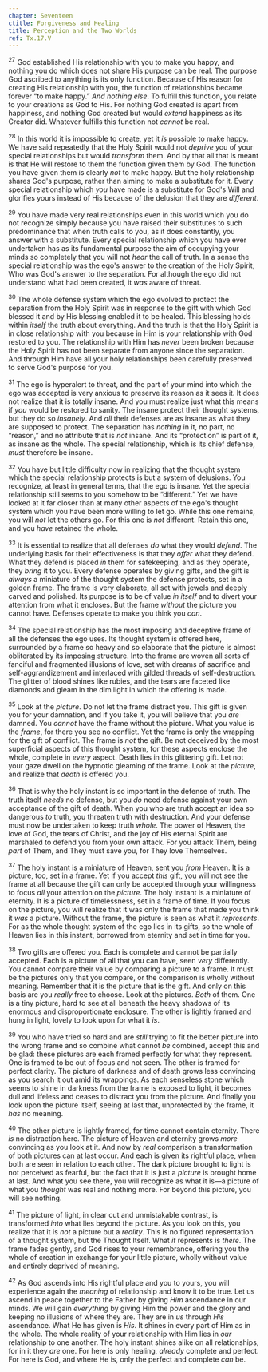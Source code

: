 ```yaml
---
chapter: Seventeen
ctitle: Forgiveness and Healing
title: Perception and the Two Worlds
ref: Tx.17.V
---
```


<sup>27</sup> God established His relationship with you to make you happy, and
nothing you do which does not share His purpose can be real. The purpose
God ascribed to anything is its only function. Because of His reason for
creating His relationship with you, the function of relationships became
forever “to make happy.” *And nothing else*. To fulfill this function,
you relate to your creations as God to His. For nothing God created is
apart from happiness, and nothing God created but would *extend*
happiness as its Creator did. Whatever fulfills this function not
*cannot* be real.

<sup>28</sup> In this world it is impossible to create, yet it *is* possible to
make happy. We have said repeatedly that the Holy Spirit would not
*deprive* you of your special relationships but would *transform* them.
And by that all that is meant is that He will restore to them the
function given them by God. The function you have given them is clearly
*not* to make happy. But the holy relationship shares God's purpose,
rather than aiming to make a substitute for it. Every special
relationship which *you* have made is a substitute for God's Will and
glorifies yours instead of His because of the delusion that they are
*different*.

<sup>29</sup> You have made very real relationships even in this world which you do
not recognize simply because you have raised their substitutes to such
predominance that when truth calls to you, as it does constantly, you
answer with a substitute. Every special relationship which you have ever
undertaken has as its fundamental purpose the aim of occupying your
minds so completely that you will not *hear* the call of truth. In a
sense the special relationship was the ego's answer to the creation of
the Holy Spirit, Who was God's answer to the separation. For although
the ego did not understand what had been created, it *was* aware of
threat.

<sup>30</sup> The whole defense system which the ego evolved to protect the
separation from the Holy Spirit was in response to the gift with which
God blessed it and by His blessing enabled it to be healed. This
blessing holds within *itself* the truth about everything. And the truth
is that the Holy Spirit is in close relationship with you because in Him
is your relationship with God restored to you. The relationship with Him
has *never* been broken because the Holy Spirit has not been separate
from anyone since the separation. And through Him have all your holy
relationships been carefully preserved to serve God's purpose for you.

<sup>31</sup> The ego is hyperalert to threat, and the part of your mind into which
the ego was accepted is very anxious to preserve its reason as it sees
it. It does not realize that it is totally insane. And you must realize
just what this means if *you* would be restored to sanity. The insane
protect their thought systems, but they do so *insanely*. And *all*
their defenses are as insane as what they are supposed to protect. The
separation has *nothing* in it, no part, no “reason,” and no attribute
that is *not* insane. And its “protection” is part of it, as insane as
the whole. The special relationship, which is its chief defense, *must*
therefore be insane.

<sup>32</sup> You have but little difficulty now in realizing that the thought
system which the special relationship protects is but a system of
delusions. You recognize, at least in general terms, that the ego is
insane. Yet the special relationship still seems to you somehow to be
“different.” Yet we have looked at it far closer than at many other
aspects of the ego's thought system which you have been more willing to
let go. While this one remains, you will *not* let the others go. For
this one is *not* different. Retain this one, and you *have* retained
the whole.

<sup>33</sup> It is essential to realize that all defenses *do* what they would
*defend*. The underlying basis for their effectiveness is that they
*offer* what they defend. What they defend is placed *in* them for
safekeeping, and as they operate, they *bring* it to you. Every defense
operates by giving gifts, and the gift is *always* a miniature of the
thought system the defense protects, set in a golden frame. The frame is
very elaborate, all set with jewels and deeply carved and polished. Its
purpose is to be of value *in itself* and to divert your attention from
what it encloses. But the frame *without* the picture you cannot have.
Defenses operate to make you think you *can*.

<sup>34</sup> The special relationship has the most imposing and deceptive frame of
all the defenses the ego uses. Its thought system is offered here,
surrounded by a frame so heavy and so elaborate that the picture is
almost obliterated by its imposing structure. Into the frame are woven
all sorts of fanciful and fragmented illusions of love, set with dreams
of sacrifice and self-aggrandizement and interlaced with gilded threads
of self-destruction. The glitter of blood shines like rubies, and the
tears are faceted like diamonds and gleam in the dim light in which the
offering is made.

<sup>35</sup> Look at the *picture*. Do not let the frame distract you. This gift
is given you for your damnation, and if you take it, you will believe
that you *are* damned. You *cannot* have the frame without the picture.
What you value is the *frame*, for there you see no conflict. Yet the
frame is only the wrapping for the gift of conflict. The frame is *not*
the gift. Be not deceived by the most superficial aspects of this
thought system, for these aspects enclose the whole, complete in *every*
aspect. Death lies in this glittering gift. Let not your gaze dwell on
the hypnotic gleaming of the frame. Look at the *picture*, and realize
that *death* is offered you.

<sup>36</sup> That is why the holy instant is so important in the defense of truth.
The truth itself *needs* no defense, but you *do* need defense against
your own acceptance of the gift of death. When you who are truth accept
an idea so dangerous *to* truth, you threaten truth with destruction.
And your defense must now be undertaken to keep truth *whole*. The power
of Heaven, the love of God, the tears of Christ, and the joy of His
eternal Spirit are marshaled to defend you from your own attack. For you
attack Them, being *part* of Them, and They must save you, for They love
Themselves.

<sup>37</sup> The holy instant is a miniature of Heaven, sent you *from* Heaven. It
is a picture, too, set in a frame. Yet if you accept *this* gift, you
will not see the frame at all because the gift can only be accepted
through your willingness to focus *all* your attention on the *picture*.
The holy instant is a miniature of eternity. It is a picture of
timelessness, set in a frame of time. If you focus on the picture, you
will realize that it was only the frame that made you think it *was* a
picture. Without the frame, the picture is seen as what it *represents*.
For as the whole thought system of the ego lies in its gifts, so the
whole of Heaven lies in this instant, borrowed from eternity and set in
time for you.

<sup>38</sup> Two gifts are offered you. Each is complete and cannot be partially
accepted. Each is a picture of all that you can have, seen *very*
differently. You cannot compare their value by comparing a picture to a
frame. It must be the pictures only that you compare, or the comparison
is wholly without meaning. Remember that it is the picture that is the
gift. And only on this basis are you *really* free to choose. Look at
the pictures. *Both* of them. One is a tiny picture, hard to see at all
beneath the heavy shadows of its enormous and disproportionate
enclosure. The other is lightly framed and hung in light, lovely to look
upon for what it *is*.

<sup>39</sup> You who have tried so hard and are *still* trying to fit the better
picture into the wrong frame and so combine what cannot *be* combined,
accept this and be glad: these pictures are each framed perfectly for
what they represent. One is framed to be out of focus and not seen. The
other is framed for perfect clarity. The picture of darkness and of
death grows less convincing as you search it out amid its wrappings. As
each senseless stone which seems to shine in darkness from the frame is
exposed to light, it becomes dull and lifeless and ceases to distract
you from the picture. And finally you look upon the picture itself,
seeing at last that, unprotected by the frame, it *has* no meaning.

<sup>40</sup> The other picture is lightly framed, for time cannot contain
eternity. There *is* no distraction here. The picture of Heaven and
eternity grows *more* convincing as you look at it. And now by *real*
comparison a transformation of both pictures can at last occur. And each
is given its rightful place, when both are seen in relation to each
other. The dark picture brought to light is not perceived as fearful,
but the fact that it is just a *picture* is brought home at last. And
what you see there, you will recognize as what it is—a picture of what
you *thought* was real and nothing more. For beyond this picture, you
will see nothing.

<sup>41</sup> The picture of light, in clear cut and unmistakable contrast, is
transformed *into* what lies beyond the picture. As you look on this,
you realize that it is *not* a picture but a *reality*. This is no
figured representation of a thought system, but the Thought Itself. What
*it* represents is *there*. The frame fades gently, and God rises to
your remembrance, offering you the whole of creation in exchange for
your little picture, wholly without value and entirely deprived of
meaning.

<sup>42</sup> As God ascends into His rightful place and you to yours, you will
experience again the *meaning* of relationship and know it to be true.
Let us ascend in peace together to the Father by giving *Him* ascendance
in our minds. We will gain *everything* by giving Him the power and the
glory and keeping no illusions of where they are. They are in *us*
through *His* ascendance. What He has given is *His*. It shines in every
part of Him as in the whole. The whole reality of your relationship with
Him lies in *our* relationship to one another. The holy instant shines
alike on all relationships, for in it they *are* one. For here is only
healing, *already* complete and perfect. For here is God, and where He
is, only the perfect and complete *can* be.

